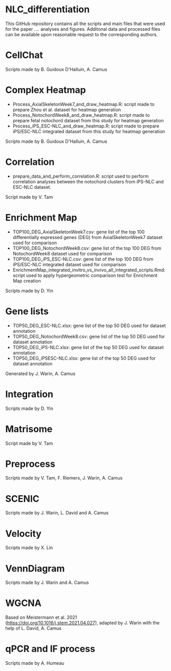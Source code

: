 # NLC_differentiation

This GitHub repository contains all the scripts and main files that were used for the paper .... analyses and figures. Additonal data and processed files can be available upon reasonable request to the corresponding authors.

# CellChat
Scripts made by B. Guidoux D'Halluin, A. Camus

# Complex Heatmap
- Process_AxialSkeletonWeek7_and_draw_heatmap.R: script made to prepare Zhou et al. dataset for heatmap generation
- Process_NotochordWeek8_and_draw_heatmap.R: script made to prepare fetal notochord dataset from this study for heatmap generation
- Process_iPS_ESC-NLC_and_draw_heatmap.R: script made to prepare iPS/ESC-NLC integrated dataset from this study for heatmap generation
  
Scripts made by B. Guidoux D'Halluin, A. Camus

# Correlation
- prepare_data_and_perform_correlation.R: script used to perform correlation analyses between the notochord clusters from iPS-NLC and ESC-NLC dataset.

Script made by V. Tam

# Enrichment Map
- TOP100_DEG_AxialSkeletonWeek7.csv: gene list of the top 100 differentially expressed genes (DEG) from AxialSkeletonWeek7 dataset used for comparison
- TOP100_DEG_NotochordWeek8.csv: gene list of the top 100 DEG from NotochordWeek8 dataset used for comparison
- TOP100_DEG_iPS_ESC-NLC.csv: gene list of the top 100 DEG from iPS/ESC-NLC integrated dataset used for comparison
- EnrichmentMap_integrated_invitro_vs_invivo_all_integrated_scripts.Rmd: script used to apply hypergeometric comparison test for Enrichment Map creation

Scripts made by D. Yin

# Gene lists
- TOP50_DEG_ESC-NLC.xlsx: gene list of the top 50 DEG used for dataset annotation
- TOP50_DEG_NotochordWeek8.csv: gene list of the top 50 DEG used for dataset annotation
- TOP50_DEG_iPS-NLC.xlsx: gene list of the top 50 DEG used for dataset annotation
- TOP50_DEG_iPSESC-NLC.xlsx: gene list of the top 50 DEG used for dataset annotation
  
Generated by J. Warin, A. Camus
# Integration
Scripts made by D. Yin
# Matrisome
Script made by V. Tam
# Preprocess
Scripts made by V. Tam, F. Riemers, J. Warin, A. Camus
# SCENIC
Scripts made by J. Warin, L. David and A. Camus
# Velocity
Scripts made by X. Lin
# VennDiagram
Scripts made by J. Warin and A. Camus
# WGCNA
Based on Meistermann et al. 2021 (https://doi.org/10.1016/j.stem.2021.04.027), adapted by J. Warin with the help of L. David, A. Camus
# qPCR and IF process
Scripts made by A. Humeau
